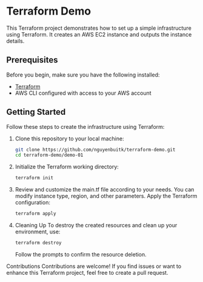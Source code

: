 # Terraform Demo 

This Terraform project demonstrates how to set up a simple infrastructure using Terraform. It creates an AWS EC2 instance and outputs the instance details.

## Prerequisites

Before you begin, make sure you have the following installed:

- [Terraform](https://www.terraform.io/downloads.html)
- AWS CLI configured with access to your AWS account

## Getting Started

Follow these steps to create the infrastructure using Terraform:

1. Clone this repository to your local machine:

   ```bash
   git clone https://github.com/nguyenbuitk/terraform-demo.git
   cd terraform-demo/demo-01
   ```

2. Initialize the Terraform working directory:
   ```bash
   terraform init
   ```

3. Review and customize the main.tf file according to your needs. You can modify instance type, region, and other parameters.
Apply the Terraform configuration:
   ```bash
   terraform apply
   ```

4. Cleaning Up
To destroy the created resources and clean up your environment, use:
   ```bash
   terraform destroy
   ```
   Follow the prompts to confirm the resource deletion.

Contributions
Contributions are welcome! If you find issues or want to enhance this Terraform project, feel free to create a pull request.